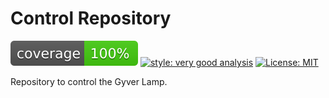 # Control Repository

[![coverage][coverage_badge]][coverage_badge]
[![style: very good analysis][very_good_analysis_badge]][very_good_analysis_link]
[![License: MIT][license_badge]][license_link]

Repository to control the Gyver Lamp.

[coverage_badge]: https://raw.githubusercontent.com/VeryGoodOpenSource/very_good_cli/main/coverage_badge.svg
[very_good_analysis_badge]: https://img.shields.io/badge/style-very_good_analysis-B22C89.svg
[very_good_analysis_link]: https://pub.dev/packages/very_good_analysis
[license_badge]: https://img.shields.io/badge/license-MIT-blue.svg
[license_link]: https://opensource.org/licenses/MIT